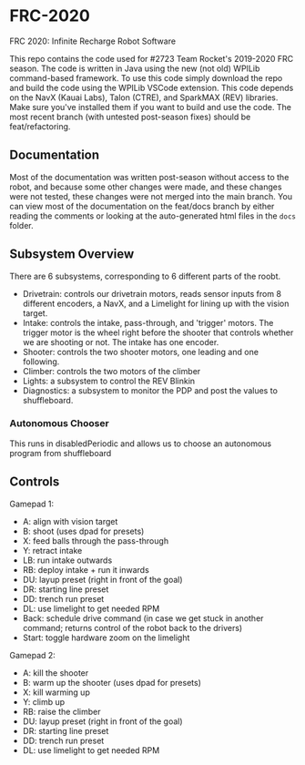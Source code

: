 # FRC-2020
FRC 2020: Infinite Recharge Robot Software

This repo contains the code used for #2723 Team Rocket's 2019-2020 FRC season.
The code is written in Java using the new (not old) WPILib command-based framework. To use this code simply download the repo and build the code using the WPILib VSCode extension. This code depends on the NavX (Kauai Labs), Talon (CTRE), and SparkMAX (REV) libraries. Make sure you've installed them if you want to build and use the code. The most recent branch (with untested post-season fixes) should be feat/refactoring.

## Documentation
Most of the documentation was written post-season without access to the robot, and because some other changes were made, and these changes were not tested, these changes were not merged into the main branch. You can view most of the documentation on the feat/docs branch by either reading the comments or looking at the auto-generated html files in the `docs` folder.

## Subsystem Overview
There are 6 subsystems, corresponding to 6 different parts of the roobt.
 - Drivetrain: controls our drivetrain motors, reads sensor inputs from 8 different encoders, a NavX, and a Limelight for lining up with the vision target.
 - Intake: controls the intake, pass-through, and 'trigger' motors. The trigger motor is the wheel right before the shooter that controls whether we are shooting or not. The intake has one encoder.
 - Shooter: controls the two shooter motors, one leading and one following.
 - Climber: controls the two motors of the climber
 - Lights: a subsystem to control the REV Blinkin
 - Diagnostics: a subsystem to monitor the PDP and post the values to shuffleboard.

### Autonomous Chooser
This runs in disabledPeriodic and allows us to choose an autonomous program from shuffleboard

## Controls
Gamepad 1:
 - A: align with vision target
 - B: shoot (uses dpad for presets)
 - X: feed balls through the pass-through
 - Y: retract intake
 - LB: run intake outwards
 - RB: deploy intake + run it inwards
 - DU: layup preset (right in front of the goal)
 - DR: starting line preset
 - DD: trench run preset
 - DL: use limelight to get needed RPM
 - Back: schedule drive command (in case we get stuck in another command; returns control of the robot back to the drivers)
 - Start: toggle hardware zoom on the limelight
 
Gamepad 2:
 - A: kill the shooter
 - B: warm up the shooter (uses dpad for presets)
 - X: kill warming up
 - Y: climb up
 - RB: raise the climber
 - DU: layup preset (right in front of the goal)
 - DR: starting line preset
 - DD: trench run preset
 - DL: use limelight to get needed RPM
